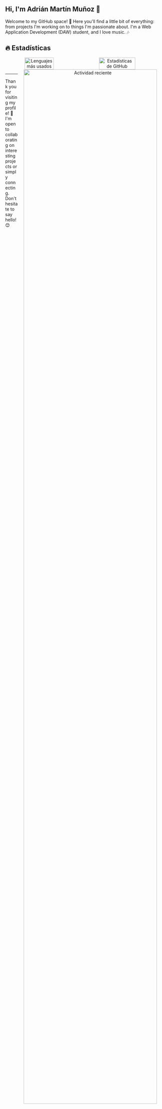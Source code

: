 ## Hi, I'm Adrián Martín Muñoz 👋

Welcome to my GitHub space! 🌟 Here you'll find a little bit of everything: from projects I'm working on to things I'm passionate about. I'm a Web Application Development (DAW) student, and I love music. 🎶

## 🔥 Estadísticas
 <!-- <div align="center">
    <img src="https://github-profile-trophy.vercel.app/?username=AdrianMartinM0&theme=radical" alt="GitHub Achievements">
  </div> -->
  <div align="center" style="display: flex; width: 100%; gap: 20px;">
    <img src="https://github-readme-stats.vercel.app/api/top-langs/?username=AdrianMartinM0&layout=compact&theme=radical" alt="Lenguajes más usados" style="width: 43%; float: left;">
    <img src="https://github-readme-stats.vercel.app/api?username=AdrianMartinM0&show_icons=true&theme=radical" alt="Estadísticas de GitHub" style="width: 48%; float: right;">
  </div>
  <div align="center">
  <img src="https://github-readme-activity-graph.vercel.app/graph?username=AdrianMartinM0&theme=dracula" alt="Actividad reciente"  style="width: 92%; float: right;"> 
  </div> 
  <!-- [![Actividad reciente](https://github-readme-activity-graph.vercel.app/graph?username=AdrianMartinM0&theme=dracula)](https://github.com/Ashutosh00710/github-readme-activity-graph) -->
  <!-- [![Contribuciones gráficas](https://github-profile-summary-cards.vercel.app/api/cards/profile-details?username=AdrianMartinM0&theme=radical)](https://github.com/vn7n24fzkq/github-profile-summary-cards)
  [![GitHub Achievements](https://github-profile-trophy.vercel.app/?username=AdrianMartinM0&theme=radical)](https://github.com/ryo-ma/github-profile-trophy) 
   ![Commits por día](https://github-profile-summary-cards.vercel.app/api/cards/productive-time?username=AdrianMartinM0&theme=radical) 
  ![Lenguaje más usado](https://github-readme-stats.vercel.app/api/top-langs/?username=AdrianMartinM0&layout=compact&theme=radical)
  ![Estadísticas de GitHub](https://github-readme-stats.vercel.app/api?username=AdrianMartinM0&show_icons=true&theme=radical) -->

<!-- ## 🌐 Encuéntrame en
- [LinkedIn](https://www.linkedin.com/in/adrián-martín-muñoz/)
- [Portfolio](#)
 -->

---
Thank you for visiting my profile! 🤩 I'm open to collaborating on interesting projects or simply connecting. Don't hesitate to say hello! 😊
